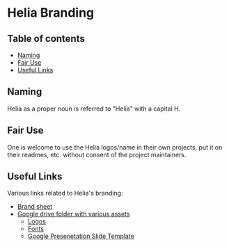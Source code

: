 # Helia Branding <!-- omit in toc -->

## Table of contents <!-- omit in toc -->
- [Naming](#naming)
- [Fair Use](#fair-use)
- [Useful Links](#useful-links)

## Naming
Helia as a proper noun is referred to "Helia" with a capital H.

## Fair Use
One is welcome to use the Helia logos/name in their own projects, put it on their readmes, etc. without consent of the project maintainers.  

## Useful Links
Various links related to Helia's branding:
* [Brand sheet](https://www.figma.com/file/Eap42avMitUmvonmFi994R/Helia-Brand-Sheet?node-id=0%3A1&t=kpZjsp4EV34NFfm7-1)
* [Google drive folder with various assets](https://drive.google.com/drive/folders/1VBRtofco3Gw09VlE9pgCwOGFRwLS6er5?usp=sharing)
  * [Logos](https://drive.google.com/drive/folders/13tcoTQ6YnAF9u-zYkJShUwCVQ9HXBi75?usp=share_link)
  * [Fonts](https://drive.google.com/drive/folders/1GPWn-Y3eSXm1grh4Xr2scAQ6HSM5XwHz?usp=share_link)
  * [Google Presenetation Slide Template](https://docs.google.com/presentation/d/17bgytPXyHGksqFKs9iQT063CCpQMdxH4dt79VH70DrI/edit)

